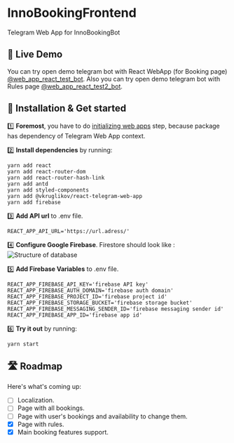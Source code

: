 # InnoBookingFrontend

Telegram Web App for InnoBookingBot


## 🔴 Live Demo

You can try open demo telegram bot with React WebApp (for Booking page) [@web_app_react_test_bot](https://t.me/web_app_react_test_bot).
Also you can try open demo telegram bot with Rules page [@web_app_react_test2_bot](https://t.me/web_app_react_test2_bot).

## 🔧 Installation & Get started

:one: **Foremost**, you have to do [initializing web apps](https://core.telegram.org/bots/webapps#initializing-web-apps) step, because package has dependency of Telegram Web App context.

:two: **Install dependencies** by running:
```
yarn add react
yarn add react-router-dom
yarn add react-router-hash-link
yarn add antd
yarn add styled-components
yarn add @vkruglikov/react-telegram-web-app
yarn add firebase
```

:three: **Add API url** to .env file.
```
REACT_APP_API_URL='https://url.adress/'
```

:four: **Configure Google Firebase**.
Firestore should look like :
![Structure of database](https://prnt.sc/iuFQxdqmpS1M)

:five: **Add Firebase Variables** to .env file.
```
REACT_APP_FIREBASE_API_KEY='firebase API key'
REACT_APP_FIREBASE_AUTH_DOMAIN='firebase auth domain'
REACT_APP_FIREBASE_PROJECT_ID='firebase project id'
REACT_APP_FIREBASE_STORAGE_BUCKET='firebase storage bucket'
REACT_APP_FIREBASE_MESSAGING_SENDER_ID='firebase messaging sender id'
REACT_APP_FIREBASE_APP_ID='firebase app id'
```

:six: **Try it out** by running:
```
yarn start
```


## 🛣 Roadmap

Here's what's coming up:

- [ ] Localization.
- [ ] Page with all bookings.
- [ ] Page with user's bookings and availability to change them.
- [x] Page with rules.
- [x] Main booking features support.